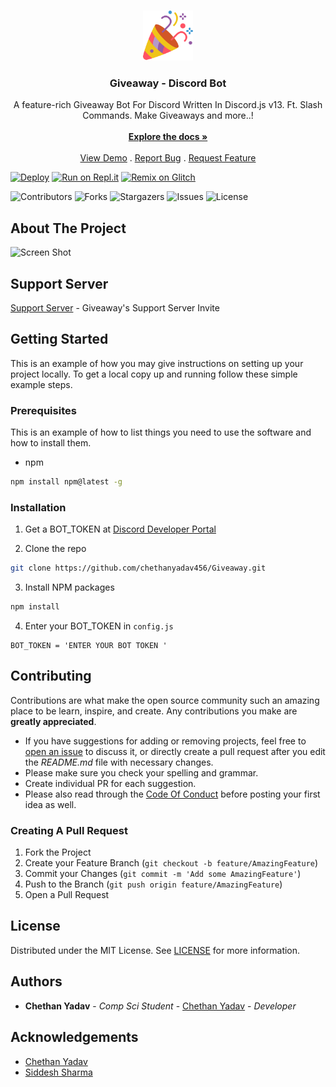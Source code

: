 <br/>
<p align="center">
  <a href="https://github.com/chethanyadav456/Giveaway">
    <img src="./giveaway.png" alt="Logo" width="80" height="80">
  </a>

  <h3 align="center">Giveaway - Discord Bot</h3>

  <p align="center">
    A feature-rich Giveaway Bot For Discord Written In Discord.js v13. Ft. Slash Commands. Make Giveaways and more..!
    <br/>
    <br/>
    <a href="https://github.com/chethanyadav456/Giveaway"><strong>Explore the docs »</strong></a>
    <br/>
    <br/>
    <a href="https://github.com/chethanyadav456/Giveaway">View Demo</a>
    .
    <a href="https://github.com/chethanyadav456/Giveaway/issues">Report Bug</a>
    .
    <a href="https://github.com/chethanyadav456/Giveaway/issues">Request Feature</a>
  </p>
</p>

[![Deploy](https://www.herokucdn.com/deploy/button.svg)](https://heroku.com/deploy?template=https://github.com/chethanyadav456/Giveaway)
[![Run on Repl.it](https://repl.it/badge/github/chethanyadav456/Giveaway)](https://repl.it/github/chethanyadav456/Giveaway)
[![Remix on Glitch](https://cdn.glitch.com/2703baf2-b643-4da7-ab91-7ee2a2d00b5b%2Fremix-button.svg)](https://glitch.com/edit/#!/import/github/chethanyadav456/Giveaway)

![Contributors](https://img.shields.io/github/contributors/chethanyadav456/Giveaway?color=dark-green) ![Forks](https://img.shields.io/github/forks/zrSadek/Giveaway-bot?style=social) ![Stargazers](https://img.shields.io/github/stars/zrSadek/Giveaway-bot?style=social) ![Issues](https://img.shields.io/github/issues/chethanyadav456/Giveaway) ![License](https://img.shields.io/github/license/chethanyadav456/Giveaway) 

## About The Project

![Screen Shot](https://cdn.discordapp.com/attachments/835069459869466664/975968029785616454/unknown.png)

## Support Server
[Support Server](https://discord.gg/malaya) - Giveaway's Support Server Invite

## Getting Started

This is an example of how you may give instructions on setting up your project locally.
To get a local copy up and running follow these simple example steps.

### Prerequisites

This is an example of how to list things you need to use the software and how to install them.

* npm

```sh
npm install npm@latest -g
```

### Installation

1. Get a BOT_TOKEN  at [Discord Developer Portal](https://discord.com/developers/applications)

2. Clone the repo

```sh
git clone https://github.com/chethanyadav456/Giveaway.git
```

3. Install NPM packages

```sh
npm install
```

4. Enter your BOT_TOKEN in `config.js`

```JS
BOT_TOKEN = 'ENTER YOUR BOT TOKEN '
```

## Contributing

Contributions are what make the open source community such an amazing place to be learn, inspire, and create. Any contributions you make are **greatly appreciated**.
* If you have suggestions for adding or removing projects, feel free to [open an issue](https://github.com/chethanyadav456/Giveaway/issues/new) to discuss it, or directly create a pull request after you edit the *README.md* file with necessary changes.
* Please make sure you check your spelling and grammar.
* Create individual PR for each suggestion.
* Please also read through the [Code Of Conduct](https://github.com/chethanyadav456/Giveaway/blob/main/CODE_OF_CONDUCT.md) before posting your first idea as well.

### Creating A Pull Request

1. Fork the Project
2. Create your Feature Branch (`git checkout -b feature/AmazingFeature`)
3. Commit your Changes (`git commit -m 'Add some AmazingFeature'`)
4. Push to the Branch (`git push origin feature/AmazingFeature`)
5. Open a Pull Request

## License

Distributed under the MIT License. See [LICENSE](https://github.com/chethanyadav456/Giveaway/blob/main/LICENSE) for more information.

## Authors

* **Chethan Yadav** - *Comp Sci Student* - [Chethan Yadav](https://github.com/chethanyadav456/) - *Developer*

## Acknowledgements

* [Chethan Yadav](https://github.com/chethanyadav456/)
* [Siddesh Sharma](https://github.com/alivexd)
